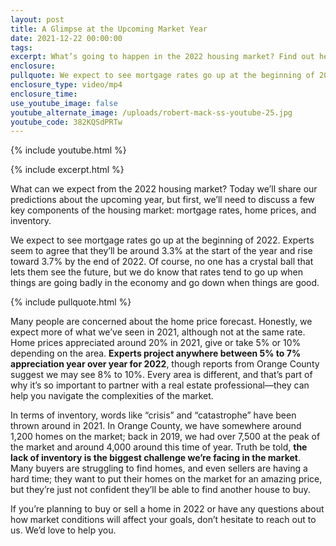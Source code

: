 ```yaml
---
layout: post
title: A Glimpse at the Upcoming Market Year
date: 2021-12-22 00:00:00
tags:
excerpt: What’s going to happen in the 2022 housing market? Find out here.
enclosure:
pullquote: We expect to see mortgage rates go up at the beginning of 2022.
enclosure_type: video/mp4
enclosure_time:
use_youtube_image: false
youtube_alternate_image: /uploads/robert-mack-ss-youtube-25.jpg
youtube_code: 382KQSdPRTw
---
```

{% include youtube.html %}

{% include excerpt.html %}

What can we expect from the 2022 housing market? Today we’ll share our predictions about the upcoming year, but first, we’ll need to discuss a few key components of the housing market: mortgage rates, home prices, and inventory.

We expect to see mortgage rates go up at the beginning of 2022. Experts seem to agree that they’ll be around 3.3% at the start of the year and rise toward 3.7% by the end of 2022. Of course, no one has a crystal ball that lets them see the future, but we do know that rates tend to go up when things are going badly in the economy and go down when things are good.

{% include pullquote.html %}

Many people are concerned about the home price forecast. Honestly, we expect more of what we’ve seen in 2021, although not at the same rate. Home prices appreciated around 20% in 2021, give or take 5% or 10% depending on the area. **Experts project anywhere between 5% to 7% appreciation year over year for 2022**, though reports from Orange County suggest we may see 8% to 10%. Every area is different, and that’s part of why it’s so important to partner with a real estate professional—they can help you navigate the complexities of the market.

In terms of inventory, words like “crisis” and “catastrophe” have been thrown around in 2021. In Orange County, we have somewhere around 1,200 homes on the market; back in 2019, we had over 7,500 at the peak of the market and around 4,000 around this time of year. Truth be told, **the lack of inventory is the biggest challenge we’re facing in the market**. Many buyers are struggling to find homes, and even sellers are having a hard time; they want to put their homes on the market for an amazing price, but they’re just not confident they’ll be able to find another house to buy.

If you’re planning to buy or sell a home in 2022 or have any questions about how market conditions will affect your goals, don’t hesitate to reach out to us. We’d love to help you.
